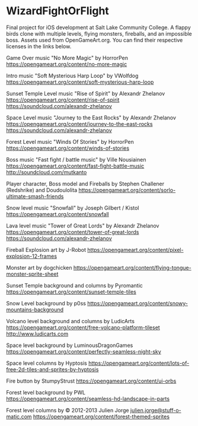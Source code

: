 # WizardFightOrFlight
Final project for iOS development at Salt Lake Community College. A flappy birds clone with multiple levels, flying monsters, fireballs, and an impossible boss.
Assets used from OpenGameArt.org. You can find their respective licenses in the links below.

Game Over music "No More Magic" by HorrorPen https://opengameart.org/content/no-more-magic

Intro music "Soft Mysterious Harp Loop" by VWolfdog https://opengameart.org/content/soft-mysterious-harp-loop

Sunset Temple Level music "Rise of Spirit" by Alexandr Zhelanov https://opengameart.org/content/rise-of-spirit https://soundcloud.com/alexandr-zhelanov

Space Level music "Journey to the East Rocks" by Alexandr Zhelanov https://opengameart.org/content/journey-to-the-east-rocks https://soundcloud.com/alexandr-zhelanov

Forest Level music "Winds Of Stories" by HorrorPen https://opengameart.org/content/winds-of-stories

Boss music "Fast fight / battle music" by Ville Nousiainen https://opengameart.org/content/fast-fight-battle-music http://soundcloud.com/mutkanto

Player character, Boss model and Fireballs by Stephen Challener (Redshrike) and Doudoulolita https://opengameart.org/content/sorlo-ultimate-smash-friends

Snow level music "Snowfall" by Joseph Gilbert / Kistol https://opengameart.org/content/snowfall

Lava level music "Tower of Great Lords" by Alexandr Zhelanov https://opengameart.org/content/tower-of-great-lords https://soundcloud.com/alexandr-zhelanov

Fireball Explosion art by J-Robot https://opengameart.org/content/pixel-explosion-12-frames

Monster art by dogchicken https://opengameart.org/content/flying-tongue-monster-sprite-sheet

Sunset Temple background and columns by Pyromantic https://opengameart.org/content/sunset-temple-tiles

Snow Level background by p0ss https://opengameart.org/content/snowy-mountains-background

Volcano level background and columns by LudicArts https://opengameart.org/content/free-volcano-platform-tileset http://www.ludicarts.com

Space level background by LuminousDragonGames https://opengameart.org/content/perfectly-seamless-night-sky

Space level columns by Hyptosis https://opengameart.org/content/lots-of-free-2d-tiles-and-sprites-by-hyptosis

Fire button by StumpyStrust https://opengameart.org/content/ui-orbs

Forest level background by PWL https://opengameart.org/content/seamless-hd-landscape-in-parts

Forest level columns by © 2012-2013 Julien Jorge <julien.jorge@stuff-o-matic.com> https://opengameart.org/content/forest-themed-sprites
